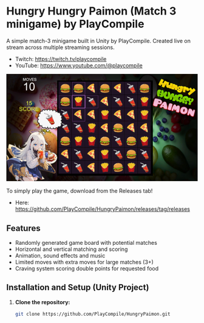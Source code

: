 # Hungry Hungry Paimon (Match 3 minigame) by PlayCompile

A simple match-3 minigame built in Unity by PlayCompile. Created live on stream across multiple streaming sessions.

- Twitch: https://twitch.tv/playcompile
- YouTube: https://www.youtube.com/@playcompile

![Gameplay Screenshot](Screenshot.png)

To simply play the game, download from the Releases tab!
- Here: https://github.com/PlayCompile/HungryPaimon/releases/tag/releases

## Features
- Randomly generated game board with potential matches
- Horizontal and vertical matching and scoring
- Animation, sound effects and music
- Limited moves with extra moves for large matches (3+)
- Craving system scoring double points for requested food

## Installation and Setup (Unity Project)
1. **Clone the repository:**
   ```bash
   git clone https://github.com/PlayCompile/HungryPaimon.git
